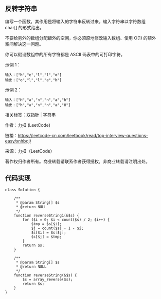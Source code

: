 ## 反转字符串

编写一个函数，其作用是将输入的字符串反转过来。输入字符串以字符数组 char[] 的形式给出。

不要给另外的数组分配额外的空间，你必须原地修改输入数组、使用 O(1) 的额外空间解决这一问题。

你可以假设数组中的所有字符都是 ASCII 码表中的可打印字符。

示例 1：

    输入：["h","e","l","l","o"]
    输出：["o","l","l","e","h"]

示例 2：

    输入：["H","a","n","n","a","h"]
    输出：["h","a","n","n","a","H"]
    
相关标签：双指针 | 字符串

作者：力扣 (LeetCode)

链接：https://leetcode-cn.com/leetbook/read/top-interview-questions-easy/xnhbqj/

来源：力扣（LeetCode）

著作权归作者所有。商业转载请联系作者获得授权，非商业转载请注明出处。

## 代码实现

```
class Solution {

    /**
     * @param String[] $s
     * @return NULL
     */
    function reverseString1(&$s) {
        for ($i = 0; $i < count($s) / 2; $i++) {
            $tmp = $s[$i];
            $j = count($s) - 1 - $i;
            $s[$i] = $s[$j];
            $s[$j] = $tmp;
        }
        return $s;
    }

    /**
     * @param String[] $s
     * @return NULL
     */
    function reverseString(&$s) {
        $s = array_reverse($s);
        return $s;
    }
}
```